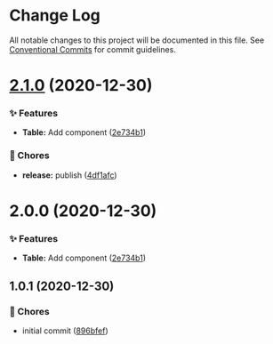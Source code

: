 # Change Log

All notable changes to this project will be documented in this file.
See [Conventional Commits](https://conventionalcommits.org) for commit guidelines.

# [2.1.0](https://github.com/adbayb/poc-monorepo/compare/components@1.0.1...components@2.1.0) (2020-12-30)


### ✨ Features

* **Table:** Add component ([2e734b1](https://github.com/adbayb/poc-monorepo/commit/2e734b1))


### 🎫 Chores

* **release:** publish ([4df1afc](https://github.com/adbayb/poc-monorepo/commit/4df1afc))






# 2.0.0 (2020-12-30)

### ✨ Features

- **Table:** Add component ([2e734b1](https://github.com/adbayb/poc-monorepo/commit/2e734b1))

## 1.0.1 (2020-12-30)

### 🎫 Chores

- initial commit ([896bfef](https://github.com/adbayb/poc-monorepo/commit/896bfef))
